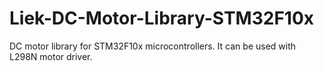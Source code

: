 # Liek-DC-Motor-Library-STM32F10x
DC motor library for STM32F10x microcontrollers. It can be used with L298N motor driver.
